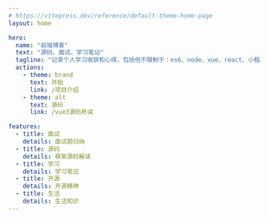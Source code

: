 ```yaml
---
# https://vitepress.dev/reference/default-theme-home-page
layout: home

hero:
  name: "前端博客"
  text: "源码、面试、学习笔记"
  tagline: "记录个人学习收获和心得，包括但不限制于：es6、node、vue、react、小程序、浏览器、网络、设计模式、算法和数据结构、web安全、性能优化、工程化等。天地一浮云，此身乃毫末，自勉之"
  actions:
    - theme: brand
      text: 开始
      link: /项目介绍
    - theme: alt
      text: 源码
      link: /vue3源码熟读

features:
  - title: 面试
    details: 面试题归纳
  - title: 源码
    details: 框架源码解读
  - title: 学习
    details: 学习笔记
  - title: 开源
    details: 开源精神
  - title: 生活
    details: 生活知识
---
```


